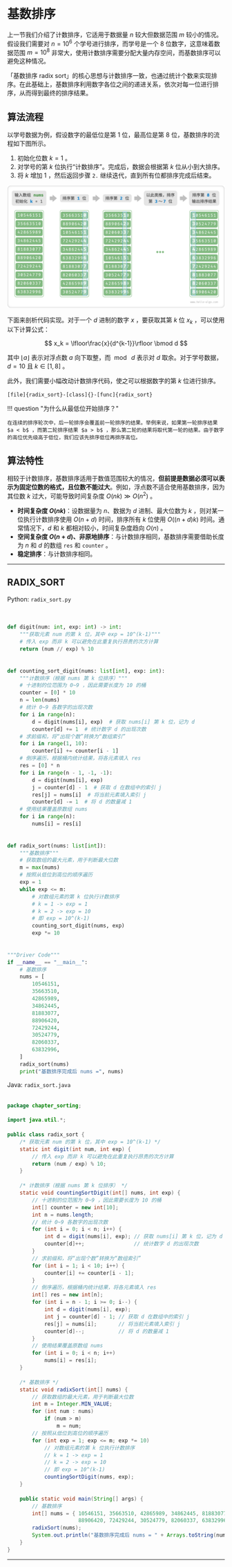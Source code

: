 # 基数排序

上一节我们介绍了计数排序，它适用于数据量 $n$ 较大但数据范围 $m$ 较小的情况。假设我们需要对 $n = 10^6$ 个学号进行排序，而学号是一个 $8$ 位数字，这意味着数据范围 $m = 10^8$ 非常大，使用计数排序需要分配大量内存空间，而基数排序可以避免这种情况。

「基数排序 radix sort」的核心思想与计数排序一致，也通过统计个数来实现排序。在此基础上，基数排序利用数字各位之间的递进关系，依次对每一位进行排序，从而得到最终的排序结果。

## 算法流程

以学号数据为例，假设数字的最低位是第 $1$ 位，最高位是第 $8$ 位，基数排序的流程如下图所示。

1. 初始化位数 $k = 1$ 。
2. 对学号的第 $k$ 位执行“计数排序”。完成后，数据会根据第 $k$ 位从小到大排序。
3. 将 $k$ 增加 $1$ ，然后返回步骤 `2.` 继续迭代，直到所有位都排序完成后结束。

![基数排序算法流程](radix_sort.assets/radix_sort_overview.png)

下面来剖析代码实现。对于一个 $d$ 进制的数字 $x$ ，要获取其第 $k$ 位 $x_k$ ，可以使用以下计算公式：

$$
x_k = \lfloor\frac{x}{d^{k-1}}\rfloor \bmod d
$$

其中 $\lfloor a \rfloor$ 表示对浮点数 $a$ 向下取整，而 $\bmod \: d$ 表示对 $d$ 取余。对于学号数据，$d = 10$ 且 $k \in [1, 8]$ 。

此外，我们需要小幅改动计数排序代码，使之可以根据数字的第 $k$ 位进行排序。

```src
[file]{radix_sort}-[class]{}-[func]{radix_sort}
```

!!! question "为什么从最低位开始排序？"

    在连续的排序轮次中，后一轮排序会覆盖前一轮排序的结果。举例来说，如果第一轮排序结果 $a < b$ ，而第二轮排序结果 $a > b$ ，那么第二轮的结果将取代第一轮的结果。由于数字的高位优先级高于低位，我们应该先排序低位再排序高位。

## 算法特性

相较于计数排序，基数排序适用于数值范围较大的情况，**但前提是数据必须可以表示为固定位数的格式，且位数不能过大**。例如，浮点数不适合使用基数排序，因为其位数 $k$ 过大，可能导致时间复杂度 $O(nk) \gg O(n^2)$ 。

- **时间复杂度 $O(nk)$**：设数据量为 $n$、数据为 $d$ 进制、最大位数为 $k$ ，则对某一位执行计数排序使用 $O(n + d)$ 时间，排序所有 $k$ 位使用 $O((n + d)k)$ 时间。通常情况下，$d$ 和 $k$ 都相对较小，时间复杂度趋向 $O(n)$ 。
- **空间复杂度 $O(n + d)$、非原地排序**：与计数排序相同，基数排序需要借助长度为 $n$ 和 $d$ 的数组 `res` 和 `counter` 。
- **稳定排序**：与计数排序相同。



-----------------------------------------------------------------

## RADIX_SORT
Python: `radix_sort.py`
```python


def digit(num: int, exp: int) -> int:
    """获取元素 num 的第 k 位，其中 exp = 10^(k-1)"""
    # 传入 exp 而非 k 可以避免在此重复执行昂贵的次方计算
    return (num // exp) % 10


def counting_sort_digit(nums: list[int], exp: int):
    """计数排序（根据 nums 第 k 位排序）"""
    # 十进制的位范围为 0~9 ，因此需要长度为 10 的桶
    counter = [0] * 10
    n = len(nums)
    # 统计 0~9 各数字的出现次数
    for i in range(n):
        d = digit(nums[i], exp)  # 获取 nums[i] 第 k 位，记为 d
        counter[d] += 1  # 统计数字 d 的出现次数
    # 求前缀和，将“出现个数”转换为“数组索引”
    for i in range(1, 10):
        counter[i] += counter[i - 1]
    # 倒序遍历，根据桶内统计结果，将各元素填入 res
    res = [0] * n
    for i in range(n - 1, -1, -1):
        d = digit(nums[i], exp)
        j = counter[d] - 1  # 获取 d 在数组中的索引 j
        res[j] = nums[i]  # 将当前元素填入索引 j
        counter[d] -= 1  # 将 d 的数量减 1
    # 使用结果覆盖原数组 nums
    for i in range(n):
        nums[i] = res[i]


def radix_sort(nums: list[int]):
    """基数排序"""
    # 获取数组的最大元素，用于判断最大位数
    m = max(nums)
    # 按照从低位到高位的顺序遍历
    exp = 1
    while exp <= m:
        # 对数组元素的第 k 位执行计数排序
        # k = 1 -> exp = 1
        # k = 2 -> exp = 10
        # 即 exp = 10^(k-1)
        counting_sort_digit(nums, exp)
        exp *= 10


"""Driver Code"""
if __name__ == "__main__":
    # 基数排序
    nums = [
        10546151,
        35663510,
        42865989,
        34862445,
        81883077,
        88906420,
        72429244,
        30524779,
        82060337,
        63832996,
    ]
    radix_sort(nums)
    print("基数排序完成后 nums =", nums)
```

Java: `radix_sort.java`
```java

package chapter_sorting;

import java.util.*;

public class radix_sort {
    /* 获取元素 num 的第 k 位，其中 exp = 10^(k-1) */
    static int digit(int num, int exp) {
        // 传入 exp 而非 k 可以避免在此重复执行昂贵的次方计算
        return (num / exp) % 10;
    }

    /* 计数排序（根据 nums 第 k 位排序） */
    static void countingSortDigit(int[] nums, int exp) {
        // 十进制的位范围为 0~9 ，因此需要长度为 10 的桶
        int[] counter = new int[10];
        int n = nums.length;
        // 统计 0~9 各数字的出现次数
        for (int i = 0; i < n; i++) {
            int d = digit(nums[i], exp); // 获取 nums[i] 第 k 位，记为 d
            counter[d]++;                // 统计数字 d 的出现次数
        }
        // 求前缀和，将“出现个数”转换为“数组索引”
        for (int i = 1; i < 10; i++) {
            counter[i] += counter[i - 1];
        }
        // 倒序遍历，根据桶内统计结果，将各元素填入 res
        int[] res = new int[n];
        for (int i = n - 1; i >= 0; i--) {
            int d = digit(nums[i], exp);
            int j = counter[d] - 1; // 获取 d 在数组中的索引 j
            res[j] = nums[i];       // 将当前元素填入索引 j
            counter[d]--;           // 将 d 的数量减 1
        }
        // 使用结果覆盖原数组 nums
        for (int i = 0; i < n; i++)
            nums[i] = res[i];
    }

    /* 基数排序 */
    static void radixSort(int[] nums) {
        // 获取数组的最大元素，用于判断最大位数
        int m = Integer.MIN_VALUE;
        for (int num : nums)
            if (num > m)
                m = num;
        // 按照从低位到高位的顺序遍历
        for (int exp = 1; exp <= m; exp *= 10)
            // 对数组元素的第 k 位执行计数排序
            // k = 1 -> exp = 1
            // k = 2 -> exp = 10
            // 即 exp = 10^(k-1)
            countingSortDigit(nums, exp);
    }

    public static void main(String[] args) {
        // 基数排序
        int[] nums = { 10546151, 35663510, 42865989, 34862445, 81883077,
                       88906420, 72429244, 30524779, 82060337, 63832996 };
        radixSort(nums);
        System.out.println("基数排序完成后 nums = " + Arrays.toString(nums));
    }
}
```




-----------------------------------------------------------------

